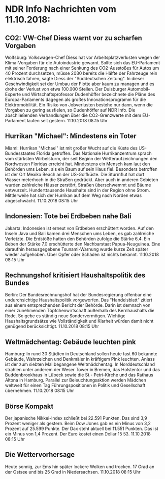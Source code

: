 # NDR Info Nachrichten vom 11.10.2018:


## CO2: VW-Chef Diess warnt vor zu scharfen Vorgaben
Wolfsburg: Volkswagen-Chef Diess hat vor Arbeitsplatzverlusten wegen der Klima-Vorgaben für die Autoindustrie gewarnt. Sollte sich das EU-Parlament mit seiner Forderung nach einer Senkung des CO2-Ausstoßes für Autos um 40 Prozent durchsetzen, müsse 2030 bereits die Hälfte der Fahrzeuge rein elektrisch fahren, sagte Diess der "Süddeutschen Zeitung". In dieser Geschwindigkeit sei der Umbau der Flotte aber kaum zu managen und es drohe der Verlust von etwa 100.000 Stellen. Der Duisburger Automobil-Experte und Wirtschaftsprofessor Dudenhöffer bezeichnete die Pläne des Europa-Parlaments dagegen als großes Innovationsprogramm für die Elektromobilität. Ein Risiko von Jobverlusten bestehe nur dann, wenn die Vorgaben zu gering ausfielen, so Dudenhöffer auf NDR Info. Die abschließenden Verhandlungen über die CO2-Grenzwerte mit dem EU-Parlament laufen seit gestern. 11.10.2018 08:15 Uhr 

## Hurrikan "Michael": Mindestens ein Toter
Miami:	Hurrikan "Michael" ist mit großer Wucht auf die Küste des US-Bundesstaates Florida getroffen. Das Nationale Hurrikanzentrum sprach vom stärksten Wirbelsturm, der seit Beginn der Wetteraufzeichnungen den Nordwesten Floridas erreicht hat. Mindestens ein Mensch kam laut den Behörden ums Leben, als ein Baum auf sein Haus fiel. Besonders betroffen ist der Ort Mexiko Beach an der US-Golfküste. Die Sturmflut hat dort Wasser meterhoch in die Straßen gedrückt. Aber auch in anderen Gebieten wurden zahlreiche Häuser zerstört, Straßen überschwemmt und Bäume entwurzelt. Hunderttausende Haushalte sind in der Region ohne Strom. Mittlerweile hat sich der Hurrikan auf dem Weg nach Norden etwas abgeschwächt. 11.10.2018 08:15 Uhr 

## Indonesien: Tote bei Erdbeben nahe Bali
Jakarta: Indonesien ist erneut von Erdbeben erschüttert worden. Auf den Inseln Java und Bali kamen drei Menschen ums Leben, es gab zahlreiche Verletzte. Die Erdstöße hatten den Behörden zufolge die Stärke 6,4. Ein Beben der Stärke 7,0 erschütterte den Nachbarstaat Papua-Neuguinea. Eine daraufhin herausgegebene Tsunami-Warnung wurde kurze Zeit später wieder aufgehoben. Über Opfer oder Schäden ist nichts bekannt. 11.10.2018 08:15 Uhr 

## Rechnungshof kritisiert Haushaltspolitik des Bundes
Berlin: Der Bundesrechnungshof hat der Bundesregierung offenbar eine undurchsichtige Haushaltspolitik vorgeworfen. Das "Handelsblatt" zitiert aus einem entsprechenden Bericht der Behörde. Darin ist demnach von einer zunehmenden Töpfchenwirtschaft außerhalb des Kernhaushalts die Rede. So gebe es ständig neue Sondervermögen. Wichtige Haushaltsgrundsätze wie Vollständigkeit und Klarheit würden damit nicht genügend berücksichtigt. 11.10.2018 08:15 Uhr 

## Weltmädchentag: Gebäude leuchten pink
Hamburg: In rund 30 Städten in Deutschland sollen heute fast 60 bekannte Gebäude, Wahrzeichen und Denkmäler in kräftigem Pink leuchten. Anlass ist der zum siebten Mal begangene Weltmädchentag. In Norddeutschland strahlen unter anderem der Weser Tower in Bremen, das Holstentor und das Buddenbrookhaus in Lübeck sowie die St.- Petri-Kirche und das Rathaus Altona in Hamburg. Parallel zur Beleuchtungsaktion werden Mädchen weltweit für einen Tag Führungspositionen in Politik und Gesellschaft übernehmen. 11.10.2018 08:15 Uhr 

## Börse Kompakt
Der japanische Nikkei-Index schließt bei 22.591 Punkten. Das sind 3,9 Prozent weniger als gestern. Beim Dow Jones gab es ein Minus von 3,2 Prozent auf 25.599 Punkte. Der Dax steht aktuell bei 11.551 Punkten. Das ist ein Minus von 1,4 Prozent. Der Euro kostet einen Dollar 15 53. 11.10.2018 08:15 Uhr 

## Die Wettervorhersage
Heute sonnig, zur Ems hin später lockere Wolken und trocken. 17 Grad an der Ostsee und bis 25 Grad in Niedersachsen. 11.10.2018 08:15 Uhr 
